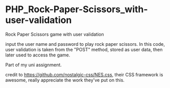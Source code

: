 # PHP_Rock-Paper-Scissors_with-user-validation
Rock Paper Scissors game with user validation


input the user name and password to play rock paper scissors.
In this code, user validation is taken from the "POST" method, stored as user data, then later used to access the game.


Part of my uni assignment. 

credit to https://github.com/nostalgic-css/NES.css, their CSS framework is awesome, really appreciate the work they've put on this.
